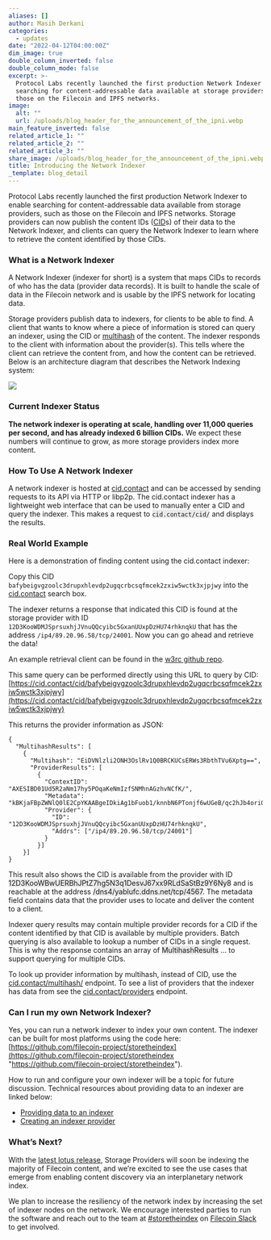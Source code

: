 ```yaml
---
aliases: []
author: Masih Derkani
categories:
  - updates
date: "2022-04-12T04:00:00Z"
dim_image: true
double_column_inverted: false
double_column_mode: false
excerpt: >-
  Protocol Labs recently launched the first production Network Indexer to enable
  searching for content-addressable data available at storage providers, such as
  those on the Filecoin and IPFS networks.
image:
  alt: ""
  url: /uploads/blog_header_for_the_announcement_of_the_ipni.webp
main_feature_inverted: false
related_article_1: ""
related_article_2: ""
related_article_3: ""
share_image: /uploads/blog_header_for_the_announcement_of_the_ipni.webp
title: Introducing the Network Indexer
_template: blog_detail
---
```


Protocol Labs recently launched the first production Network Indexer to enable searching for content-addressable data available from storage providers, such as those on the Filecoin and IPFS networks. Storage providers can now publish the content IDs ([CID](https://docs.ipfs.tech/concepts/glossary/#cid)s) of their data to the Network Indexer, and clients can query the Network Indexer to learn where to retrieve the content identified by those CIDs.

### What is a Network Indexer

A Network Indexer (indexer for short) is a system that maps CIDs to records of who has the data (provider data records). It is built to handle the scale of data in the Filecoin network and is usable by the IPFS network for locating data.

Storage providers publish data to indexers, for clients to be able to find. A client that wants to know where a piece of information is stored can query an indexer, using the CID or [multihash](https://docs.ipfs.tech/concepts/glossary/#multihash) of the content. The indexer responds to the client with information about the provider(s). This tells where the client can retrieve the content from, and how the content can be retrieved. Below is an architecture diagram that describes the Network Indexing system:

![](/uploads/indexer_ecosys.webp)

### Current Indexer Status

**The network indexer is operating at scale, handling over 11,000 queries per second, and has already indexed 6 billion CIDs.** We expect these numbers will continue to grow, as more storage providers index more content.

### How To Use A Network Indexer

A network indexer is hosted at [cid.contact](http://cid.contact/) and can be accessed by sending requests to its API via HTTP or libp2p. The cid.contact indexer has a lightweight web interface that can be used to manually enter a CID and query the indexer. This makes a request to <span style="background-color: #eaeaea"> `cid.contact/cid/`</span> and displays the results.

### Real World Example

Here is a demonstration of finding content using the cid.contact indexer:

Copy this CID `bafybeigvgzoolc3drupxhlevdp2ugqcrbcsqfmcek2zxiw5wctk3xjpjwy` into the [cid.contact](https://cid.contact/) search box.

The indexer returns a response that indicated this CID is found at the storage provider with ID `12D3KooWDMJSprsuxhjJVnuQQcyibc5GxanUUxpDzHU74rhknqkU` that has the address `/ip4/89.20.96.58/tcp/24001`. Now you can go ahead and retrieve the data!

An example retrieval client can be found in the [w3rc github repo](https://github.com/ipfs-shipyard/w3rc).

This same query can be performed directly using this URL to query by CID: [https://cid.contact/cid/bafybeigvgzoolc3drupxhlevdp2ugqcrbcsqfmcek2zxiw5wctk3xjpjwy](https://cid.contact/cid/bafybeigvgzoolc3drupxhlevdp2ugqcrbcsqfmcek2zxiw5wctk3xjpjwy)

This returns the provider information as JSON:

    {
      "MultihashResults": [
        {
          "Multihash": "EiDVNlzli2ONH3OslRv1Q0BRCKUCsERWs3RbthTVu6Xptg==",
          "ProviderResults": [
            {
              "ContextID": "AXESIBD01Ud5R2aNm17hy5POqaKeNmIzfSNMhnAGzhvNCfK/",
              "Metadata": "kBKjaFBpZWNlQ0lE2CpYKAABgeIDkiAg1bFuob1/knnbN6PTonjf6wUGeB/qc2hJb4oriOwRjTNsVmVyaWZpZWREZWFs9W1GYXN0UmV0cmlldmFs9Q==",
              "Provider": {
                "ID": "12D3KooWDMJSprsuxhjJVnuQQcyibc5GxanUUxpDzHU74rhknqkU",
                "Addrs": ["/ip4/89.20.96.58/tcp/24001"]
              }
            }]
        }]
    }

This result also shows the CID is available from the provider with ID <span style="background-color: #eaeaea"> 12D3KooWBwUERBhJPtZ7hg5N3q1DesvJ67xx9RLdSaStBz9Y6Ny8</span> and is reachable at the address <span style="background-color: #eaeaea"> /dns4/yablufc.ddns.net/tcp/4567</span>. The metadata field contains data that the provider uses to locate and deliver the content to a client.

Indexer query results may contain multiple provider records for a CID if the content identified by that CID is available by multiple providers. Batch querying is also available to lookup a number of CIDs in a single request. This is why the response contains an array of <span style="background-color: #eaeaea"> MultihashResults</span> ... to support querying for multiple CIDs.

To look up provider information by multihash, instead of CID, use the [cid.contact/multihash/](https://cid.contact/) endpoint. To see a list of providers that the indexer has data from see the [cid.contact/providers](http://cid.contact/providers) endpoint.

### Can I run my own Network Indexer?

Yes, you can run a network indexer to index your own content. The indexer can be built for most platforms using the code here: [https://github.com/filecoin-project/storetheindex](https://github.com/filecoin-project/storetheindex "https://github.com/filecoin-project/storetheindex").

How to run and configure your own indexer will be a topic for future discussion. Technical resources about providing data to an indexer are linked below:

- [Providing data to an indexer](https://github.com/filecoin-project/storetheindex/blob/main/doc/ingest.md#providing-data-to-a-network-indexer)
- [Creating an indexer provider](https://github.com/filecoin-project/storetheindex/blob/main/doc/creating-an-index-provider.md)

### What’s Next?

With the [latest lotus release](https://github.com/filecoin-project/lotus/releases), Storage Providers will soon be indexing the majority of Filecoin content, and we’re excited to see the use cases that emerge from enabling content discovery via an interplanetary network index.

We plan to increase the resiliency of the network index by increasing the set of indexer nodes on the network. We encourage interested parties to run the software and reach out to the team at [#storetheindex](https://filecoinproject.slack.com/archives/C02T827T9N0) on [Filecoin Slack](http://filecoin.io/slack) to get involved.
